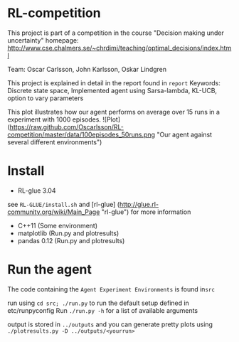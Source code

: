 RL-competition
==============

This project is part of a competition in the course "Decision making under uncertainty"
homepage: http://www.cse.chalmers.se/~chrdimi/teaching/optimal_decisions/index.html

Team: Oscar Carlsson, John Karlsson, Oskar Lindgren

This project is explained in detail in the report found in ``report``
Keywords: Discrete state space, Implemented agent using Sarsa-lambda, KL-UCB, option to vary parameters


This plot illustrates how our agent performs on average over 15 runs in a experiment with 1000 episodes. 
![Plot] (https://raw.github.com/Oscarlsson/RL-competition/master/data/100episodes_50runs.png "Our agent against several different environments")

Install
=============

* RL-glue 3.04

see ``RL-GLUE/install.sh`` and [rl-glue] (http://glue.rl-community.org/wiki/Main_Page "rl-glue") for more information

* C++11 (Some environment)
* matplotlib (Run.py and plotresults)
* pandas 0.12 (Run.py and plotresults)


# Run the agent

The code containing the ``Agent Experiment Environments`` is found in`src`

run using `cd src; ./run.py` to run the default setup defined in etc/runpyconfig
Run `./run.py -h` for a list of available arguments

output is stored in `../outputs` and you can generate pretty plots using
`./plotresults.py -D ../outputs/<yourrun>`

